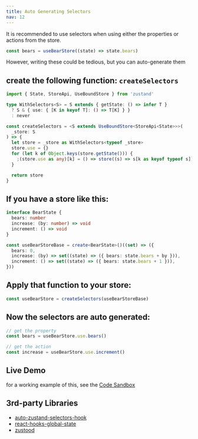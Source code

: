 ```yaml
---
title: Auto Generating Selectors
nav: 12
---
```


It is recommended to use selectors when using either the properties or actions from the store.

```typescript
const bears = useBearStore((state) => state.bears)
```

However, writing these could be tedious, but you can auto-generate them

## create the following function: `createSelectors`

```typescript
import { State, StoreApi, UseBoundStore } from 'zustand'

type WithSelectors<S> = S extends { getState: () => infer T }
  ? S & { use: { [K in keyof T]: () => T[K] } }
  : never

const createSelectors = <S extends UseBoundStore<StoreApi<State>>>(
  _store: S
) => {
  let store = _store as WithSelectors<typeof _store>
  store.use = {}
  for (let k of Object.keys(store.getState())) {
    ;(store.use as any)[k] = () => store((s) => s[k as keyof typeof s])
  }

  return store
}
```

## If you have a store like this:

```typescript
interface BearState {
  bears: number
  increase: (by: number) => void
  increment: () => void
}

const useBearStoreBase = create<BearState>()((set) => ({
  bears: 0,
  increase: (by) => set((state) => ({ bears: state.bears + by })),
  increment: () => set((state) => ({ bears: state.bears + 1 })),
}))
```

## Apply that function to your store:

```typescript
const useBearStore = createSelectors(useBearStoreBase)
```

## Now the selectors are auto generated:

```typescript
// get the property
const bears = useBearStore.use.bears()

// get the action
const increase = useBearStore.use.increment()
```

## Live Demo

for a working example of this, see the [Code Sandbox](https://codesandbox.io/s/zustand-auto-generate-selectors-9i0ob3?file=/src/store.ts:396-408)

## 3rd-party Libraries

- [auto-zustand-selectors-hook](https://github.com/Albert-Gao/auto-zustand-selectors-hook)
- [react-hooks-global-state](https://github.com/dai-shi/react-hooks-global-state)
- [zustood](https://github.com/udecode/zustood)

